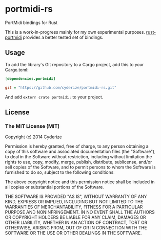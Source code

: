 portmidi-rs
===========

PortMidi bindings for Rust

This is a work-in-progress mainly for my own experimental purposes. [rust-portmidi](https://github.com/musitdev/rust-portmidi) provides a better tested set of bindings.

## Usage

To add the library's Git repository to a Cargo project, add this to your Cargo.toml:

```INI
[dependencies.portmidi]

git = "https://github.com/cyderize/portmidi-rs.git"
```

And add ```extern crate portmidi;``` to your project.

## License

### The MIT License (MIT)

Copyright (c) 2014 Cyderize

Permission is hereby granted, free of charge, to any person obtaining a copy of this software and associated documentation files (the "Software"), to deal in the Software without restriction, including without limitation the rights to use, copy, modify, merge, publish, distribute, sublicense, and/or sell copies of the Software, and to permit persons to whom the Software is furnished to do so, subject to the following conditions:

The above copyright notice and this permission notice shall be included in all copies or substantial portions of the Software.

THE SOFTWARE IS PROVIDED "AS IS", WITHOUT WARRANTY OF ANY KIND, EXPRESS OR IMPLIED, INCLUDING BUT NOT LIMITED TO THE WARRANTIES OF MERCHANTABILITY, FITNESS FOR A PARTICULAR PURPOSE AND NONINFRINGEMENT. IN NO EVENT SHALL THE AUTHORS OR COPYRIGHT HOLDERS BE LIABLE FOR ANY CLAIM, DAMAGES OR OTHER LIABILITY, WHETHER IN AN ACTION OF CONTRACT, TORT OR OTHERWISE, ARISING FROM, OUT OF OR IN CONNECTION WITH THE SOFTWARE OR THE USE OR OTHER DEALINGS IN THE SOFTWARE.
